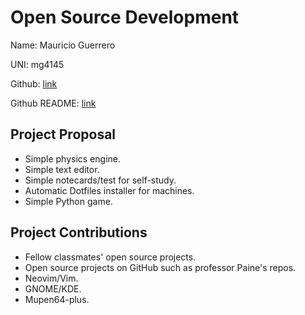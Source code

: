 # Open Source Development

Name: Mauricio Guerrero

UNI: mg4145

Github: [link](https://github.com/Mg4145)

Github README: [link](https://github.com/mg4145/mg4145/blob/main/README.md)

## Project Proposal
* Simple physics engine.
* Simple text editor.
* Simple notecards/test for self-study.
* Automatic Dotfiles installer for machines.
* Simple Python game.

## Project Contributions
* Fellow classmates' open source projects.
* Open source projects on GitHub such as professor Paine's repos.
* Neovim/Vim.
* GNOME/KDE.
* Mupen64-plus.
